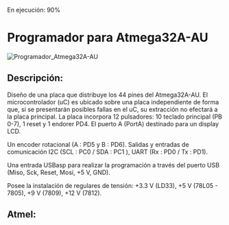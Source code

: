 En ejecución: 90%

Programador para Atmega32A-AU
================================

![Programador_Atmega32A-AU](https://user-images.githubusercontent.com/88397949/128107460-db06f507-0964-4fbc-8b99-36625a24310a.png)

## Descripción:
Diseño de una placa que distribuye los 44 pines del Atmega32A-AU. El microcontrolador (uC) es ubicado sobre una placa independiente de forma que, si se presentarán posibles fallas en el uC, su extracción no efectará a la placa principal.
La placa incorpora 12 pulsadores: 10 teclado principal (PB 0-7), 1 reset y 1 endorer PD4. El puerto A (PortA) destinado para un display LCD.

Un encoder rotacional (A : PD5 y B : PD6). Salidas y entradas de comunicación I2C (SCL : PC0 / SDA : PC1 ), UART (Rx : PD0 / Tx : PD1).

Una entrada USBasp para realizar la programación a través del puerto USB (Miso, Sck, Reset, Mosi, +5 V, GND).

Posee la instalación de regulares de tensión: +3.3 V (LD33), +5 V (78L05 - 7805), +9 V (7809), +12 V (7812).
## Atmel:




